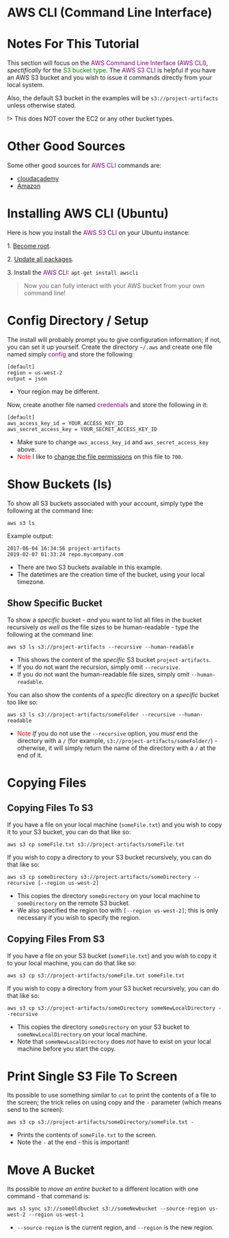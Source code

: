 # AWS CLI (Command Line Interface)  

# Notes For This Tutorial 

This section will focus on the <font color="purple">AWS Command Line Interface</font> (<font color="purple">AWS CLI</font>), _spectifically_ for the <font color="green">S3 bucket type</font>. The <font color="purple">AWS S3 CLI</font> is helpful if you have an AWS S3 bucket and you wish to issue it commands directly from your local system.  

Also, the default S3 bucket in the examples will be `s3://project-artifacts` unless otherwise stated.  

!> This does NOT cover the EC2 or any other bucket types.  

# Other Good Sources  

Some other good sources for <font color="purple">AWS CLI</font> commands are:  
* [cloudacademy](https://cloudacademy.com/blog/aws-cli-10-useful-commands/)  
* [Amazon](https://aws.amazon.com/cli/)  


# Installing AWS CLI (Ubuntu) 

Here is how you install the <font color="purple">AWS S3 CLI</font> on your Ubuntu instance:

1\. [Become root](/operating_systems/ubuntu/linux_notes?id=becoming-root).  

2\. [Update all packages](/operating_systems/ubuntu/linux_notes?id=updating-upgrading-all-packages).  

3\. Install the <font color="purple">AWS CLI</font>: `apt-get install awscli`  

> Now you can fully interact with your AWS bucket from your own command line!  

# Config Directory / Setup  

The install will probably prompt you to give configuration information; if not, you can set it up yourself. Create the directory `~/.aws` and create one file named simply <font color="purple">config</font> and store the following:  
```
[default]
region = us-west-2
output = json
```  
* Your region may be different.  

Now, create another file named <font color="purple">credentials</font> and store the following in it:   
```
[default]
aws_access_key_id = YOUR_ACCESS_KEY_ID
aws_secret_access_key = YOUR_SECRET_ACCESS_KEY_ID
```
* Make sure to change `aws_access_key_id` and `aws_secret_access_key` above.  
* <font color="red">Note</font> I like to [change the file permissions](operating_systems/ubuntu/linux_notes?id=changing-file-permissions) on this file to `700`.  

# Show Buckets (ls)  

To show all S3 buckets associated with your account, simply type the following at the command line:  
```
aws s3 ls
```  

Example output:  
```
2017-06-04 16:34:56 project-artifacts
2019-02-07 01:33:24 repo.mycompany.com
```  
* There are two S3 buckets available in this example.  
* The datetimes are the creation time of the bucket, using your local timezone.  

## Show Specific Bucket  

To show a _specific_ bucket - _and_ you want to list all files in the bucket recursively _as well as_ the file sizes to be human-readable - type the following at the command line:  
```
aws s3 ls s3://project-artifacts --recursive --human-readable
```  
* This shows the content of the _specific_ S3 bucket `project-artifacts`.  
* If you do not want the recursion, simply omit `--recursive`.  
* If you do not want the human-readable file sizes, simply omit `--human-readable`.  

You can also show the contents of a _specific_ directory on a _specific_ bucket too like so:  
```
aws s3 ls s3://project-artifacts/someFolder --recursive --human-readable
```  
* <font color="red">Note</font> _If_ you do not use the `--recursive` option, you *must* end the directory with a `/` (for example, `s3://project-artifacts/someFolder/`) - otherwise, it will simply return the name of the directory with a `/` at the end of it.  

# Copying Files 

## Copying Files To S3  

If you have a file on your local machine (`someFile.txt`) and you wish to copy it to your S3 bucket, you can do that like so:  
```
aws s3 cp someFile.txt s3://project-artifacts/someFile.txt
```  

If you wish to copy a directory to your S3 bucket recursively, you can do that like so:  
```
aws s3 cp someDirectory s3://project-artifacts/someDirectory --recursive [--region us-west-2]  
```  
* This copies the directory `someDirectory` on your local machine to `someDirectory` on the remote S3 bucket.  
* We also specified the region too with `[--region us-west-2]`; this is only necessary if you wish to specify the region.  

## Copying Files From S3  

If you have a file on your S3 bucket (`someFile.txt`) and you wish to copy it to your local machine, you can do that like so:  
```
aws s3 cp s3://project-artifacts/someFile.txt someFile.txt 
```  

If you wish to copy a directory from your S3 bucket recursively, you can do that like so:  
```
aws s3 cp s3://project-artifacts/someDirectory someNewLocalDirectory --recursive  
```  
* This copies the directory `someDirectory` on your S3 bucket to `someNewLocalDirectory` on your local machine.  
* Note that `someNewLocalDirectory` does _not_ have to exist on your local machine before you start the copy.

# Print Single S3 File To Screen  

Its possible to use something similar to `cat` to print the contents of a file to the screen; the trick relies on using copy and the `-` parameter (which means send to the screen):
```
aws s3 cp s3://project-artifacts/someDirectory/someFile.txt -
```  
* Prints the contents of `someFile.txt` to the screen.  
* Note the `-` at the end - this is important!  

# Move A Bucket

Its possible to _move an entire bucket_ to a different location with one command - that command is:
```
aws s3 sync s3://someOldbucket s3://someNewbucket --source-region us-west-2 --region us-west-1
```  
* `--source-region` is the current region, and `--region` is the new region.  



